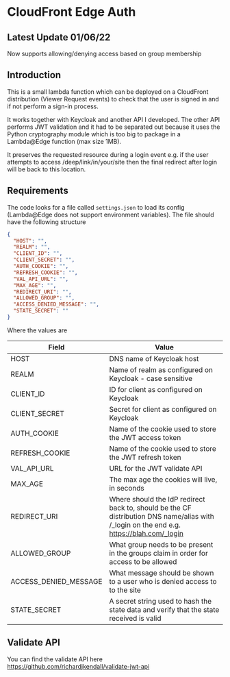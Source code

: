 # CloudFront Edge Auth

## Latest Update 01/06/22

Now supports allowing/denying access based on group membership

## Introduction

This is a small lambda function which can be deployed on a CloudFront distribution (Viewer Request events) to check that the user is signed in and if not perform a sign-in process.

It works together with Keycloak and another API I developed.  The other API performs JWT validation and it had to be separated out because it uses the Python cryptography module which is too big to package in a Lambda@Edge function (max size 1MB).

It preserves the requested resource during a login event e.g. if the user attempts to access /deep/link/in/your/site then the final redirect after login will be back to this location.

## Requirements

The code looks for a file called `settings.json` to load its config (Lambda@Edge does not support environment variables).  The file should have the following structure

```json
{
  "HOST": "",
  "REALM": "",
  "CLIENT_ID": "",
  "CLIENT_SECRET": "",
  "AUTH_COOKIE": "",
  "REFRESH_COOKIE": "",
  "VAL_API_URL": "",
  "MAX_AGE": "",
  "REDIRECT_URI": "",
  "ALLOWED_GROUP": "",
  "ACCESS_DENIED_MESSAGE": "",
  "STATE_SECRET": ""
}
```

Where the values are

|Field|Value|
|---|---|
|HOST|DNS name of Keycloak host|
|REALM|Name of realm as configured on Keycloak - case sensitive|
|CLIENT_ID|ID for client as configured on Keycloak|
|CLIENT_SECRET|Secret for client as configured on Keycloak|
|AUTH_COOKIE|Name of the cookie used to store the JWT access token|
|REFRESH_COOKIE|Name of the cookie used to store the JWT refresh token|
|VAL_API_URL|URL for the JWT validate API|
|MAX_AGE|The max age the cookies will live, in seconds|
|REDIRECT_URI|Where should the IdP redirect back to, should be the CF distribution DNS name/alias with /_login on the end e.g. https://blah.com/_login
|ALLOWED_GROUP|What group needs to be present in the groups claim in order for access to be allowed|
|ACCESS_DENIED_MESSAGE|What message should be shown to a user who is denied access to to the site|
|STATE_SECRET|A secret string used to hash the state data and verify that the state received is valid|

## Validate API

You can find the validate API here https://github.com/richardjkendall/validate-jwt-api
